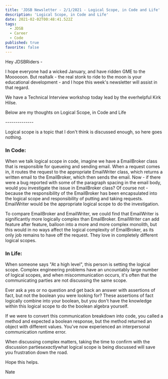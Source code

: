 ```yaml
---
title: 'JDSB Newsletter - 2/1/2021 - Logical Scope, in Code and Life'
description: 'Logical Scope, in Code and Life'
date: 2021-02-02T00:48:41.522Z
tags:
  - JDSB
  - Career
  - Code
published: true
favorite: false
---
```

Hey JDSBRiders -

I hope everyone had a wicked January, and have ridden GME to the Moooooon. But realtalk - the real stonk to ride to the moon is your educational development - and I hope this week's newsletter will assist in that regard.

We have a Technical Interview workshop today lead by the everhelpful Kirk Hilse.

Below are my thoughts on Logical Scope, in Code and Life

\--------------

Logical scope is a topic that I don't think is discussed enough, so here goes nothing.

### In Code:

When we talk logical scope in code, imagine we have a EmailBroker class that is responsible for queueing and sending email. When a request comes in, it routes the request to the appropriate EmailWriter class, which returns a written email to the EmailBroker, which then sends the email. Now - if there were a bug reported with some of the paragraph spacing in the email body, would you investigate the issue in EmailBroker class? Of course not - because the responsibility of the EmailBroker has been encapsulated into the logical scope and responsibility of putting and taking requests. EmailWriter would be the appropriate logical scope to do the investigation.

To compare EmailBroker and EmailWriter, we could find that EmailWriter is significantly more logically complex than EmailBroker. EmailWriter can add feature after feature, balloon into a more and more complex monolith, but this would in no ways affect the logical complexity of EmailBroker, as its only job remains to have off the request. They love in completely different logical scopes.

### In Life:

When someone says "At a high level", this person is setting the logical scope. Complex engineering problems have an uncountably large number of logical scopes, and when miscommunication occurs, it's often that the communicating parties are not discussing the same scope.

Ever ask a yes or no question and get back an answer with assertions of fact, but not the boolean you were looking for? These assertions of fact logically combine into your boolean, but you don't have the knowledge within this logical scope to do the boolean algebra yourself.

If we were to convert this communication breakdown into code, you called a method and expected a boolean response, but the method returned an object with different values. You've now experienced an interpersonal communication runtime error.

When discussing complex matters, taking the time to confirm with the discussion parties*exactly*what logical scope is being discussed will save you frustration down the road.

Hope this helps.

Nate
